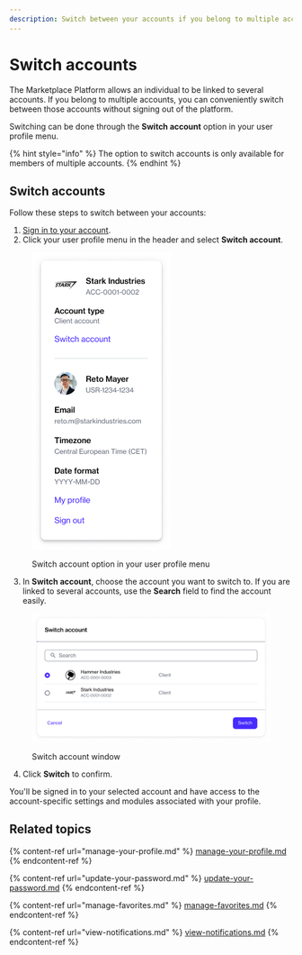 ```yaml
---
description: Switch between your accounts if you belong to multiple accounts.
---
```


# Switch accounts

The Marketplace Platform allows an individual to be linked to several accounts. If you belong to multiple accounts, you can conveniently switch between those accounts without signing out of the platform.

Switching can be done through the **Switch account** option in your user profile menu.

{% hint style="info" %}
The option to switch accounts is only available for members of multiple accounts.
{% endhint %}

## Switch accounts

Follow these steps to switch between your accounts:

1. [Sign in to your account](../sign-in-to-your-account.md).&#x20;
2. Click your user profile menu in the header and select **Switch account**.&#x20;

<figure><img src="../../.gitbook/assets/image (306).png" alt="" width="247"><figcaption><p>Switch account option in your user profile menu</p></figcaption></figure>

3. In **Switch account**, choose the account you want to switch to. If you are linked to several accounts, use the **Search** field to find the account easily.&#x20;

<figure><img src="../../.gitbook/assets/image (307).png" alt="" width="563"><figcaption><p>Switch account window</p></figcaption></figure>

4. Click **Switch** to confirm.&#x20;

You'll be signed in to your selected account and have access to the account-specific settings and modules associated with your profile.&#x20;

## Related topics

{% content-ref url="manage-your-profile.md" %}
[manage-your-profile.md](manage-your-profile.md)
{% endcontent-ref %}

{% content-ref url="update-your-password.md" %}
[update-your-password.md](update-your-password.md)
{% endcontent-ref %}

{% content-ref url="manage-favorites.md" %}
[manage-favorites.md](manage-favorites.md)
{% endcontent-ref %}

{% content-ref url="view-notifications.md" %}
[view-notifications.md](view-notifications.md)
{% endcontent-ref %}
